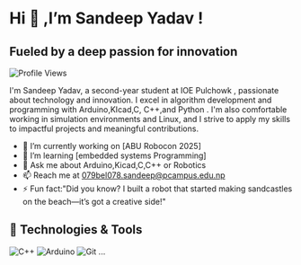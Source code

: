 # Hi 👋 ,I’m Sandeep Yadav !
<u> </U>
## Fueled by a deep passion for innovation

![Profile Views](https://komarev.com/ghpvc/?username=sandeep079&color=blue)


I'm Sandeep Yadav, a second-year student at IOE Pulchowk , passionate about technology and innovation. I excel in algorithm development and programming with  Arduino,KIcad,C,  C++,and Python . I'm also comfortable working in simulation environments and Linux, and I strive to apply my skills to impactful projects and meaningful contributions.

- 🔭 I’m currently working on [ABU Robocon 2025]
- 🌱 I’m learning [embedded systems Programming]
- 💬 Ask me about Arduino,Kicad,C,C++ or Robotics
- 📫 Reach me at [079bel078.sandeep@pcampus.edu.np](mailto:079bel078.sandeep@pcampus.edu.np)
- ⚡ Fun fact:"Did you know? I built a robot that started making sandcastles on the beach—it’s got a creative side!"


## 🔧 Technologies & Tools

![C++](https://img.shields.io/badge/-C++-00599C?style=flat&logo=cplusplus&logoColor=white)
![Arduino](https://img.shields.io/badge/-Arduino-00979D?style=flat&logo=arduino&logoColor=white)
![Git](https://img.shields.io/badge/-Git-F05032?style=flat&logo=git&logoColor=white)
...
